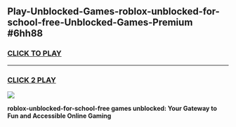 
## Play-Unblocked-Games-roblox-unblocked-for-school-free-Unblocked-Games-Premium #6hh88
<h3>
<a href="https://premium.freeplayer.one?title=roblox-unblocked-for-school-free&ref=12M">CLICK TO PLAY</a></h3>
<hr>

<h3>
<a href="https://premium.freeplayer.one?title=roblox-unblocked-for-school-free&ref=12M">CLICK 2 PLAY</a>
  
</h3>

<a href="https://premium.freeplayer.one?title=roblox-unblocked-for-school-free&ref=12M"><img src="https://clearcache.store/games.png"></a>


**roblox-unblocked-for-school-free games unblocked: Your Gateway to Fun and Accessible Online Gaming**

